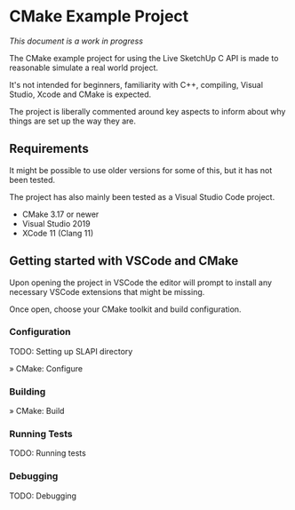 # CMake Example Project

*This document is a work in progress*

The CMake example project for using the Live SketchUp C API is made to reasonable simulate a real world project.

It's not intended for beginners, familiarity with C++, compiling, Visual Studio, Xcode and CMake is expected.

The project is liberally commented around key aspects to inform about why things are set up the way they are.

## Requirements

It might be possible to use older versions for some of this, but it has not been tested.

The project has also mainly been tested as a Visual Studio Code project.

* CMake 3.17 or newer
* Visual Studio 2019
* XCode 11 (Clang 11)

## Getting started with VSCode and CMake

Upon opening the project in VSCode the editor will prompt to install any necessary VSCode extensions that might be missing.

Once open, choose your CMake toolkit and build configuration.

### Configuration

TODO: Setting up SLAPI directory

<Command Palette> » CMake: Configure

### Building

<Command Palette> » CMake: Build

### Running Tests

TODO: Running tests

### Debugging

TODO: Debugging
